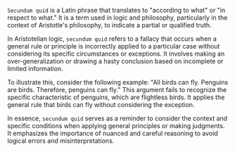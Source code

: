 `Secundum quid` is a Latin phrase that translates to "according to what" or "in respect to what." It is a term used in logic and philosophy, particularly in the context of Aristotle's philosophy, to indicate a partial or qualified truth.

In Aristotelian logic, `secundum quid` refers to a fallacy that occurs when a general rule or principle is incorrectly applied to a particular case without considering its specific circumstances or exceptions. It involves making an over-generalization or drawing a hasty conclusion based on incomplete or limited information.

To illustrate this, consider the following example: "All birds can fly. Penguins are birds. Therefore, penguins can fly." This argument fails to recognize the specific characteristic of penguins, which are flightless birds. It applies the general rule that birds can fly without considering the exception.

In essence, `secundum quid` serves as a reminder to consider the context and specific conditions when applying general principles or making judgments. It emphasizes the importance of nuanced and careful reasoning to avoid logical errors and misinterpretations.